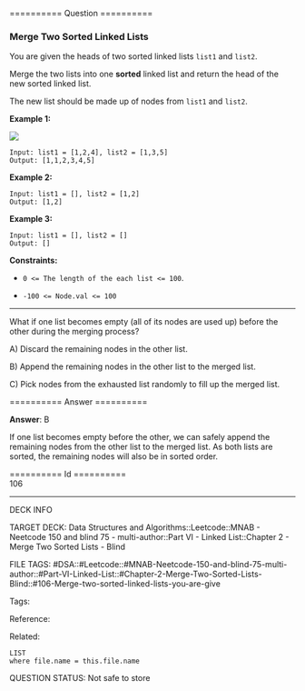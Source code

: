 ========== Question ==========  

### Merge Two Sorted Linked Lists

You are given the heads of two sorted linked lists `list1` and `list2`.

Merge the two lists into one **sorted** linked list and return the head of the new sorted linked list.

The new list should be made up of nodes from `list1` and `list2`.

**Example 1:**

![](https://imagedelivery.net/CLfkmk9Wzy8_9HRyug4EVA/51adfea9-493a-4abb-ece7-fbb359d1c800/public)

```
Input: list1 = [1,2,4], list2 = [1,3,5]
Output: [1,1,2,3,4,5]
```

**Example 2:**

```
Input: list1 = [], list2 = [1,2]
Output: [1,2]
```

**Example 3:**

```
Input: list1 = [], list2 = []
Output: []
```

**Constraints:**

-   `0 <= The length of the each list <= 100`.

-   `-100 <= Node.val <= 100`

---

What if one list becomes empty (all of its nodes are used up) before the other during the merging process?

A) Discard the remaining nodes in the other list.

B) Append the remaining nodes in the other list to the merged list.

C) Pick nodes from the exhausted list randomly to fill up the merged list.  

========== Answer ==========  

**Answer**: B

If one list becomes empty before the other, we can safely append the remaining nodes from the other list to the merged list. As both lists are sorted, the remaining nodes will also be in sorted order.

========== Id ==========  
106

---

DECK INFO

TARGET DECK: Data Structures and Algorithms::Leetcode::MNAB - Neetcode 150 and blind 75 - multi-author::Part VI - Linked List::Chapter 2 - Merge Two Sorted Lists - Blind

FILE TAGS: #DSA::#Leetcode::#MNAB-Neetcode-150-and-blind-75-multi-author::#Part-VI-Linked-List::#Chapter-2-Merge-Two-Sorted-Lists-Blind::#106-Merge-two-sorted-linked-lists-you-are-give

Tags:

Reference:

Related:

```dataview
LIST
where file.name = this.file.name
```
QUESTION STATUS: Not safe to store
